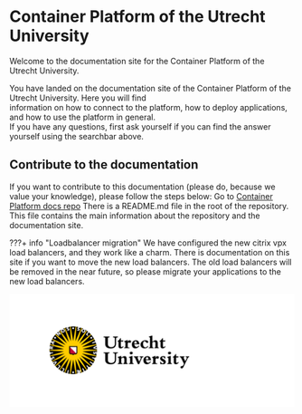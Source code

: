 # Container Platform of the Utrecht University

Welcome to the documentation site for the Container Platform of the Utrecht University.

You have landed on the documentation site of the Container Platform of the Utrecht University. Here you will find   
information on how to connect to the platform, how to deploy applications, and how to use the platform in general.  
If you have any questions, first ask yourself if you can find the answer yourself using the searchbar above. 

## Contribute to the documentation
If you want to contribute to this documentation (please do, because we value your knowledge), please follow the steps below:
Go to <a href="https://github.com/UtrechtUniversity/containerplatform-docs/" target="_blank">Container Platform docs repo</a>
There is a README.md file in the root of the repository. This file contains the main information about the repository and the documentation site.

???+ info "Loadbalancer migration"
    We have configured the new citrix vpx load balancers, and they work like a charm. There is documentation on this site if you want to move the new
    load balancers. The old load balancers will be removed in the near future, so please migrate your applications to the new load balancers.

![UU_logo_2021_EN_RGB.png](images/UU_logo_2021_EN_RGB.png)